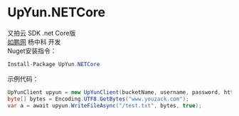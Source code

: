 # UpYun.NETCore
又拍云 SDK .net Core版  
[如鹏网](http://www.rupeng.com) 杨中科 开发  
Nuget安装指令：   
```C#
Install-Package UpYun.NETCore
```
示例代码：  
```C#
UpYunClient upyun = new UpYunClient(bucketName, username, password, httpClientFactory);
byte[] bytes = Encoding.UTF8.GetBytes("www.youzack.com");
var a = await upyun.WriteFileAsync("/test.txt", bytes, true);
```